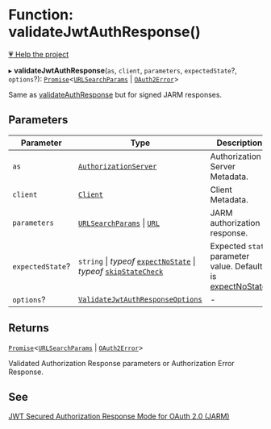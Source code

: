 # Function: validateJwtAuthResponse()

[💗 Help the project](https://github.com/sponsors/panva)

▸ **validateJwtAuthResponse**(`as`, `client`, `parameters`, `expectedState`?, `options`?): [`Promise`](https://developer.mozilla.org/docs/Web/JavaScript/Reference/Global_Objects/Promise)\<[`URLSearchParams`](https://developer.mozilla.org/docs/Web/API/URLSearchParams) \| [`OAuth2Error`](../interfaces/OAuth2Error.md)\>

Same as [validateAuthResponse](validateAuthResponse.md) but for signed JARM responses.

## Parameters

| Parameter | Type | Description |
| ------ | ------ | ------ |
| `as` | [`AuthorizationServer`](../interfaces/AuthorizationServer.md) | Authorization Server Metadata. |
| `client` | [`Client`](../interfaces/Client.md) | Client Metadata. |
| `parameters` | [`URLSearchParams`](https://developer.mozilla.org/docs/Web/API/URLSearchParams) \| [`URL`](https://developer.mozilla.org/docs/Web/API/URL) | JARM authorization response. |
| `expectedState`? | `string` \| *typeof* [`expectNoState`](../variables/expectNoState.md) \| *typeof* [`skipStateCheck`](../variables/skipStateCheck.md) | Expected `state` parameter value. Default is [expectNoState](../variables/expectNoState.md). |
| `options`? | [`ValidateJwtAuthResponseOptions`](../interfaces/ValidateJwtAuthResponseOptions.md) | - |

## Returns

[`Promise`](https://developer.mozilla.org/docs/Web/JavaScript/Reference/Global_Objects/Promise)\<[`URLSearchParams`](https://developer.mozilla.org/docs/Web/API/URLSearchParams) \| [`OAuth2Error`](../interfaces/OAuth2Error.md)\>

Validated Authorization Response parameters or Authorization Error Response.

## See

[JWT Secured Authorization Response Mode for OAuth 2.0 (JARM)](https://openid.net/specs/openid-financial-api-jarm.html)

